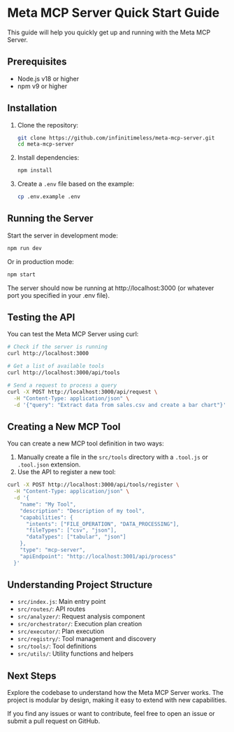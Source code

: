 # Meta MCP Server Quick Start Guide

This guide will help you quickly get up and running with the Meta MCP Server.

## Prerequisites

- Node.js v18 or higher
- npm v9 or higher

## Installation

1. Clone the repository:
   ```bash
   git clone https://github.com/infinitimeless/meta-mcp-server.git
   cd meta-mcp-server
   ```

2. Install dependencies:
   ```bash
   npm install
   ```

3. Create a `.env` file based on the example:
   ```bash
   cp .env.example .env
   ```

## Running the Server

Start the server in development mode:
```bash
npm run dev
```

Or in production mode:
```bash
npm start
```

The server should now be running at http://localhost:3000 (or whatever port you specified in your .env file).

## Testing the API

You can test the Meta MCP Server using curl:

```bash
# Check if the server is running
curl http://localhost:3000

# Get a list of available tools
curl http://localhost:3000/api/tools

# Send a request to process a query
curl -X POST http://localhost:3000/api/request \
  -H "Content-Type: application/json" \
  -d '{"query": "Extract data from sales.csv and create a bar chart"}'
```

## Creating a New MCP Tool

You can create a new MCP tool definition in two ways:

1. Manually create a file in the `src/tools` directory with a `.tool.js` or `.tool.json` extension.
2. Use the API to register a new tool:

```bash
curl -X POST http://localhost:3000/api/tools/register \
  -H "Content-Type: application/json" \
  -d '{
    "name": "My Tool",
    "description": "Description of my tool",
    "capabilities": {
      "intents": ["FILE_OPERATION", "DATA_PROCESSING"],
      "fileTypes": ["csv", "json"],
      "dataTypes": ["tabular", "json"]
    },
    "type": "mcp-server",
    "apiEndpoint": "http://localhost:3001/api/process"
  }'
```

## Understanding Project Structure

- `src/index.js`: Main entry point
- `src/routes/`: API routes
- `src/analyzer/`: Request analysis component
- `src/orchestrator/`: Execution plan creation
- `src/executor/`: Plan execution
- `src/registry/`: Tool management and discovery
- `src/tools/`: Tool definitions
- `src/utils/`: Utility functions and helpers

## Next Steps

Explore the codebase to understand how the Meta MCP Server works. The project is modular by design, making it easy to extend with new capabilities.

If you find any issues or want to contribute, feel free to open an issue or submit a pull request on GitHub.